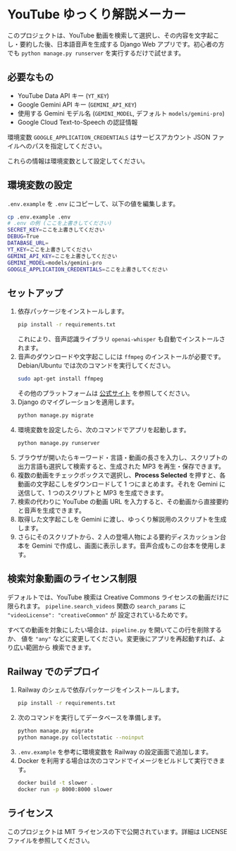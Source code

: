 # YouTube ゆっくり解説メーカー

このプロジェクトは、YouTube 動画を検索して選択し、その内容を文字起こし・要約した後、日本語音声を生成する Django Web アプリです。初心者の方でも `python manage.py runserver` を実行するだけで試せます。

## 必要なもの
- YouTube Data API キー (`YT_KEY`)
- Google Gemini API キー (`GEMINI_API_KEY`)
- 使用する Gemini モデル名 (`GEMINI_MODEL`, デフォルト `models/gemini-pro`)
- Google Cloud Text-to-Speech の認証情報

環境変数 `GOOGLE_APPLICATION_CREDENTIALS` はサービスアカウント JSON ファイルへのパスを指定してください。

これらの情報は環境変数として設定してください。

## 環境変数の設定
`.env.example` を `.env` にコピーして、以下の値を編集します。

```bash
cp .env.example .env
# .env の例 (ここを上書きしてください)
SECRET_KEY=ここを上書きしてください
DEBUG=True
DATABASE_URL=
YT_KEY=ここを上書きしてください
GEMINI_API_KEY=ここを上書きしてください
GEMINI_MODEL=models/gemini-pro
GOOGLE_APPLICATION_CREDENTIALS=ここを上書きしてください
```

## セットアップ
1. 依存パッケージをインストールします。
   ```bash
   pip install -r requirements.txt
   ```
   これにより、音声認識ライブラリ `openai-whisper` も自動でインストールされます。
2. 音声のダウンロードや文字起こしには `ffmpeg` のインストールが必要です。Debian/Ubuntu では次のコマンドを実行してください。
   ```bash
   sudo apt-get install ffmpeg
   ```
   その他のプラットフォームは [公式サイト](https://ffmpeg.org/download.html) を参照してください。
3. Django のマイグレーションを適用します。
   ```bash
   python manage.py migrate
   ```
4. 環境変数を設定したら、次のコマンドでアプリを起動します。
   ```bash
   python manage.py runserver
   ```
5. ブラウザが開いたらキーワード・言語・動画の長さを入力し、スクリプトの出力言語も選択して検索すると、生成された MP3 を再生・保存できます。
6. 複数の動画をチェックボックスで選択し、**Process Selected** を押すと、各動画の文字起こしをダウンロードして 1 つにまとめます。それを Gemini に送信して、1 つのスクリプトと MP3 を生成できます。
7. 検索の代わりに YouTube の動画 URL を入力すると、その動画から直接要約と音声を生成できます。
8. 取得した文字起こしを Gemini に渡し、ゆっくり解説用のスクリプトを生成します。
9. さらにそのスクリプトから、2 人の登場人物による要約ディスカッション台本を Gemini で作成し、画面に表示します。音声合成もこの台本を使用します。

## 検索対象動画のライセンス制限
デフォルトでは、YouTube 検索は Creative Commons ライセンスの動画だけに限られます。
`pipeline.search_videos` 関数の `search_params` に `"videoLicense": "creativeCommon"` が
設定されているためです。

すべての動画を対象にしたい場合は、`pipeline.py` を開いてこの行を削除するか、
値を `"any"` などに変更してください。変更後にアプリを再起動すれば、より広い範囲から
検索できます。

## Railway でのデプロイ
1. Railway のシェルで依存パッケージをインストールします。
   ```bash
   pip install -r requirements.txt
   ```
2. 次のコマンドを実行してデータベースを準備します。
   ```bash
   python manage.py migrate
   python manage.py collectstatic --noinput
   ```
3. `.env.example` を参考に環境変数を Railway の設定画面で追加します。
4. Docker を利用する場合は次のコマンドでイメージをビルドして実行できます。
   ```bash
   docker build -t slower .
   docker run -p 8000:8000 slower
   ```

## ライセンス
このプロジェクトは MIT ライセンスの下で公開されています。詳細は LICENSE ファイルを参照してください。

